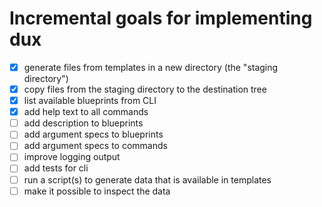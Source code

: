 # Incremental goals for implementing dux

- [X] generate files from templates in a new directory (the "staging directory")
- [X] copy files from the staging directory to the destination tree
- [X] list available blueprints from CLI
- [X] add help text to all commands
- [ ] add description to blueprints
- [ ] add argument specs to blueprints
- [ ] add argument specs to commands
- [ ] improve logging output
- [ ] add tests for cli
- [ ] run a script(s) to generate data that is available in templates
- [ ] make it possible to inspect the data
